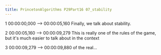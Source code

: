 ```yaml
---
title: PrincetonAlgorithms P29Part16 07_stability
---
```


1
00:00:00,000 --> 00:00:05,160
Finally, we talk about stability.

2
00:00:05,160 --> 00:00:09,279
This is really one of the rules of the game, but it's much easier to talk about in the context

3
00:00:09,279 --> 00:00:09,880
of the real...

